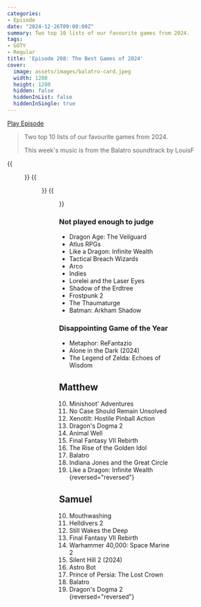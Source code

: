 ```yaml
---
categories:
- Episode
date: "2024-12-26T09:00:00Z"
summary: Two top 10 lists of our favourite games from 2024.
tags:
- GOTY
- Regular
title: 'Episode 208: The Best Games of 2024'
cover: 
  image: assets/images/balatro-card.jpeg
  width: 1280
  height: 1280
  hidden: false
  hiddenInList: false
  hiddenInSingle: true
---
```


[Play Episode](https://www.patreon.com/posts/episode-208-best-118282831)
> Two top 10 lists of our favourite games from 2024.
>
> This week's music is from the Balatro soundtrack by LouisF

{{<figure 
    src="/assets/images/balatro-card.jpeg" 
    alt="Balatro Xmas Card" 
    caption="Image Credit: Katharine Castle">}}
{{<figure 
    src="/assets/images/castle-alarmo-1.jpeg" 
    alt="Castle Alarmo">}}
{{<figure 
    src="/assets/images/castle-alarmo-2.jpeg" 
    alt="Castle Alarmo">}}

### Not played enough to judge
- Dragon Age: The Veilguard
- Atlus RPGs
- Like a Dragon: Infinite Wealth
- Tactical Breach Wizards
- Arco
- Indies
- Lorelei and the Laser Eyes
- Shadow of the Erdtree
- Frostpunk 2
- The Thaumaturge
- Batman: Arkham Shadow

### Disappointing Game of the Year
- Metaphor: ReFantazio
- Alone in the Dark (2024)
- The Legend of Zelda: Echoes of Wisdom

## Matthew

10. Minishoot' Adventures
9. No Case Should Remain Unsolved
8. Xenotilt: Hostile Pinball Action
7. Dragon's Dogma 2
6. Animal Well
5. Final Fantasy VII Rebirth
4. The Rise of the Golden Idol
3. Balatro
2. Indiana Jones and the Great Circle
1. Like a Dragon: Infinite Wealth
{reversed="reversed"}

## Samuel

10. Mouthwashing
9. Helldivers 2
8. Still Wakes the Deep
7. Final Fantasy VII Rebirth
6. Warhammer 40,000: Space Marine 2
5. Silent Hill 2 (2024)
4. Astro Bot
3. Prince of Persia: The Lost Crown
2. Balatro
1. Dragon's Dogma 2
{reversed="reversed"}
